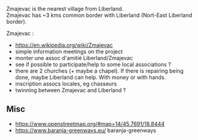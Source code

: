 
Zmajevac is the nearest village from Liberland.  
Zmajevac has ~3 kms common border with Liberland (Nort-East Liberland border).

Zmajevac : 
* https://en.wikipedia.org/wiki/Zmajevac
* simple information meetings on the project
* monter une assoc d'amitié Liberland/Zmajevac
* see if possible to participate/help to some local associations ?
* there are 2 churches (+ maybe a chapel). If there is repairing being done, maybe Liberland can help. With money or with hands.
* inscription assocs locales, eg chasseurs
* twinning between Zmajevac and Liberland ?


Misc
----
* https://www.openstreetmap.org/#map=14/45.7691/18.8444
* https://www.baranja-greenways.eu/ baranja-greenways

<br>
<!--
purchasing land from owners, with money but also by exchange with land on Liberland
-->

